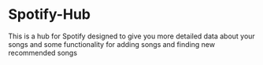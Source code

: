 # Spotify-Hub
This is a hub for Spotify designed to give you more detailed data about your songs and some functionality for adding songs and finding new recommended songs
